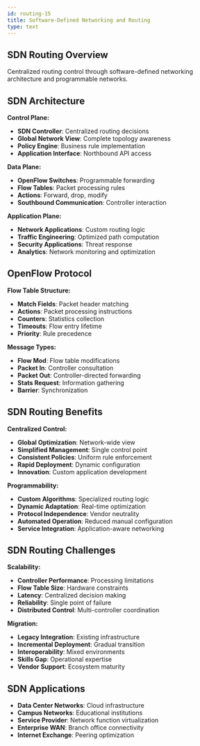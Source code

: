 ```yaml
---
id: routing-15
title: Software-Defined Networking and Routing
type: text
---
```


## SDN Routing Overview

Centralized routing control through software-defined networking architecture and programmable networks.

## SDN Architecture

**Control Plane:**
- **SDN Controller**: Centralized routing decisions
- **Global Network View**: Complete topology awareness
- **Policy Engine**: Business rule implementation
- **Application Interface**: Northbound API access

**Data Plane:**
- **OpenFlow Switches**: Programmable forwarding
- **Flow Tables**: Packet processing rules
- **Actions**: Forward, drop, modify
- **Southbound Communication**: Controller interaction

**Application Plane:**
- **Network Applications**: Custom routing logic
- **Traffic Engineering**: Optimized path computation
- **Security Applications**: Threat response
- **Analytics**: Network monitoring and optimization

## OpenFlow Protocol

**Flow Table Structure:**
- **Match Fields**: Packet header matching
- **Actions**: Packet processing instructions
- **Counters**: Statistics collection
- **Timeouts**: Flow entry lifetime
- **Priority**: Rule precedence

**Message Types:**
- **Flow Mod**: Flow table modifications
- **Packet In**: Controller consultation
- **Packet Out**: Controller-directed forwarding
- **Stats Request**: Information gathering
- **Barrier**: Synchronization

## SDN Routing Benefits

**Centralized Control:**
- **Global Optimization**: Network-wide view
- **Simplified Management**: Single control point
- **Consistent Policies**: Uniform rule enforcement
- **Rapid Deployment**: Dynamic configuration
- **Innovation**: Custom application development

**Programmability:**
- **Custom Algorithms**: Specialized routing logic
- **Dynamic Adaptation**: Real-time optimization
- **Protocol Independence**: Vendor neutrality
- **Automated Operation**: Reduced manual configuration
- **Service Integration**: Application-aware networking

## SDN Routing Challenges

**Scalability:**
- **Controller Performance**: Processing limitations
- **Flow Table Size**: Hardware constraints
- **Latency**: Centralized decision making
- **Reliability**: Single point of failure
- **Distributed Control**: Multi-controller coordination

**Migration:**
- **Legacy Integration**: Existing infrastructure
- **Incremental Deployment**: Gradual transition
- **Interoperability**: Mixed environments
- **Skills Gap**: Operational expertise
- **Vendor Support**: Ecosystem maturity

## SDN Applications

- **Data Center Networks**: Cloud infrastructure
- **Campus Networks**: Educational institutions
- **Service Provider**: Network function virtualization
- **Enterprise WAN**: Branch office connectivity
- **Internet Exchange**: Peering optimization